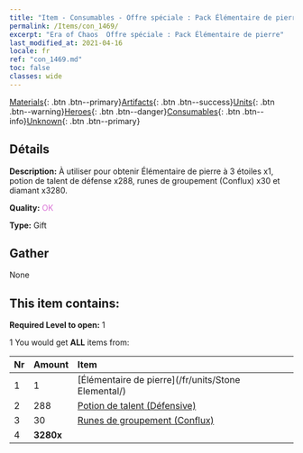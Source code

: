 ```yaml
---
title: "Item - Consumables - Offre spéciale : Pack Élémentaire de pierre"
permalink: /Items/con_1469/
excerpt: "Era of Chaos  Offre spéciale : Pack Élémentaire de pierre"
last_modified_at: 2021-04-16
locale: fr
ref: "con_1469.md"
toc: false
classes: wide
---
```

 [Materials](/fr/Items/){: .btn .btn--primary}[Artifacts](/fr/Items/Artifacts/){: .btn .btn--success}[Units](/fr/Items/Units/){: .btn .btn--warning}[Heroes](/fr/Items/Heroes/){: .btn .btn--danger}[Consumables](/fr/Items/Consumables/){: .btn .btn--info}[Unknown](/fr/Items/Unknown/){: .btn .btn--primary}

## Détails
 **Description:** À utiliser pour obtenir Élémentaire de pierre à 3 étoiles x1, potion de talent de défense x288, runes de groupement (Conflux) x30 et diamant x3280.

 **Quality:** <span style="color: #DA70D6">OK</span>

 **Type:** Gift

## Gather

  None

## This item contains:

 **Required Level to open:** 1

 1 You would get **ALL** items  from:

  | Nr | Amount |     Item    |
  |:---|:-------|:------------|
  | 1 | 1 | [Élémentaire de pierre](/fr/units/Stone Elemental/) |  | 
  | 2 | 288 | [Potion de talent (Défensive)](/fr/Items/con_787/) |  | 
  | 3 | 30 | [Runes de groupement (Conflux)](/fr/Items/con_791/) |  | 
  | 4 |  **3280x** | <i class="fas fa-gem"/> |  | 
